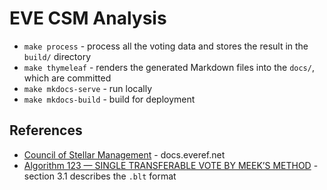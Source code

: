 # EVE CSM Analysis

* `make process` - process all the voting data and stores the result in the `build/` directory
* `make thymeleaf` - renders the generated Markdown files into the `docs/`, which are committed
* `make mkdocs-serve` - run locally
* `make mkdocs-build` - build for deployment

## References
* [Council of Stellar Management](https://docs.everef.net/datasets/csm.html) - docs.everef.net
* [Algorithm 123 — SINGLE TRANSFERABLE VOTE BY MEEK’S METHOD](https://www.dia.govt.nz/diawebsite.NSF/Files/meekm/$file/meekm.pdf) - section 3.1 describes the `.blt` format
